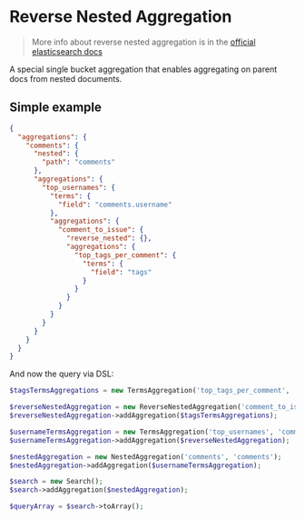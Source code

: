 # Reverse Nested Aggregation

> More info about reverse nested aggregation is in the [official elasticsearch docs][1]

A special single bucket aggregation that enables aggregating on parent docs from nested documents.

## Simple example

```JSON
{
  "aggregations": {
    "comments": {
      "nested": {
        "path": "comments"
      },
      "aggregations": {
        "top_usernames": {
          "terms": {
            "field": "comments.username"
          },
          "aggregations": {
            "comment_to_issue": {
              "reverse_nested": {},
              "aggregations": {
                "top_tags_per_comment": {
                  "terms": {
                    "field": "tags"
                  }
                }
              }
            }
          }
        }
      }
    }
  }
}
```

And now the query via DSL:

```php
$tagsTermsAggregations = new TermsAggregation('top_tags_per_comment', 'tags');

$reverseNestedAggregation = new ReverseNestedAggregation('comment_to_issue');
$reverseNestedAggregation->addAggregation($tagsTermsAggregations);

$usernameTermsAggregation = new TermsAggregation('top_usernames', 'comments.username');
$usernameTermsAggregation->addAggregation($reverseNestedAggregation);

$nestedAggregation = new NestedAggregation('comments', 'comments');
$nestedAggregation->addAggregation($usernameTermsAggregation);

$search = new Search();
$search->addAggregation($nestedAggregation);

$queryArray = $search->toArray();
```

[1]: https://www.elastic.co/guide/en/elasticsearch/reference/current/search-aggregations-bucket-reverse-nested-aggregation.html

